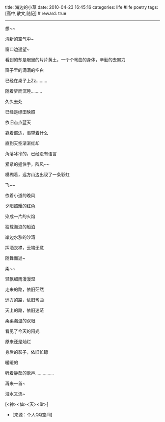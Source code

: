 title: 海边的小草 
date: 2010-04-23 16:45:16
categories: life #life poetry
tags: [高中,散文,随记]  # <!--more-->
reward: true

---

想~~

清新的空气中~

窗口边遥望~

看到的却是眼里的片片黄土，一个个弯曲的身体，辛勤的去努力

窗子里的满满的空白

已经在桌子上Zz………

随着梦而沉睡………


<!--more-->


久久去处

已经是绿田映照

依旧点点蓝天

靠着窗边，渴望着什么

直到天空渐渐红却

角落冰冷的，已经没有语言

紧紧的握住手，阵风~~

模糊着，远方山边出现了一条彩虹







飞~~

依着小道的晚风

夕阳照耀的红色

染成一片的火焰

独载海浪的船泊

岸边水涨的沙湾



挥洒衣襟，云端无意

随舞而逝~







柔~~

轻飘细雨漫漫湿

走来的路，依旧茫然

远方的路，依旧弯曲

天上的路，依旧迷茫

柔柔潮湿的双眼

看见了今天的阳光

原来还是灿烂

身后的影子，依旧忙碌

暖暖的

听着静茹的歌声……………

再来一首~

泪水又流~





[<神><仙><天><堂>]



- [来源：个人QQ空间]
